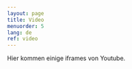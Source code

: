```yaml
---
layout: page
title: Video
menuorder: 5
lang: de
ref: video
---
```

Hier kommen einige iframes von Youtube.





